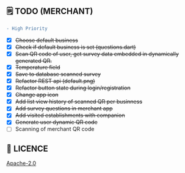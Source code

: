 ## 🗒️ TODO (MERCHANT)

```diff
- High Priority
```

- [X] <s>Choose default business</s>
- [X] <s>Check if default business is set (questions.dart)</s>
- [X] <s>Scan QR code of user, get survey data embedded in dynamically generated QR.</s>
- [X] <s>Temperature field</s>
- [x] <s>Save to database scanned survey</s>
- [X] <s>Refactor REST api (default.png)</s>
- [X] <s>Refactor button state during login/registration</s>
- [X] <s>Change app icon</s>
- [X] <s>Add list view history of scanned QR per businness</s>
- [X] <s>Add survey questions in merchant app</s>
- [X] <s>Add visited establishments with companion</s>
- [X] <s>Generate user dynamic QR code</s>
- [ ] Scanning of merchant QR code

## 🔖 LICENCE
[Apache-2.0](https://github.com/isaacdarcilla/flutter_merchants/blob/master/LICENSE)
